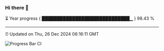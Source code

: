 ### Hi there 👋

⏳ Year progress { █████████████████████████████▁ } 98.43 %

---

⏰ Updated on Thu, 26 Dec 2024 06:16:11 GMT

![Progress Bar CI](https://github.com/code-lakshay/GitHub-Actions-Demo/workflows/Progress%20Bar%20CI/badge.svg)
